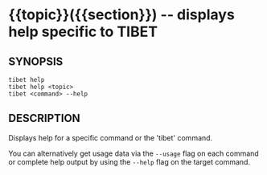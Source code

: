 {{topic}}({{section}}) -- displays help specific to TIBET
=============================================

## SYNOPSIS

    tibet help
    tibet help <topic>
    tibet <command> --help

## DESCRIPTION

Displays help for a specific command or the 'tibet' command.

You can alternatively get usage data via the `--usage` flag on each command
or complete help output by using the `--help` flag on the target command.
